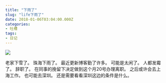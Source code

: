 ```yaml
---
title: "下雨了"
slug: "life下雨了"
date: 2018-01-06T03:04:00.000Z
categories:
- 吐槽
tags:
- 日记
---
```


![](https://mrwen.oss-cn-shanghai.aliyuncs.com/2018/01/IMG_20180106_102356.jpg?x-oss-process=image/resize,m_fill,w_768,h_1024) 

老家下雪了。
珠海下雨了。 
最近更新博客勤了许多。 
可能是太闲了。 
人都发霉了。 
辞职了。 
在同事的挽留下决定做到这个月20号办理离职。 
之后或许会去上海工作。 
也可能去深圳。 
还是需要看看深圳这边的条件是什么。
